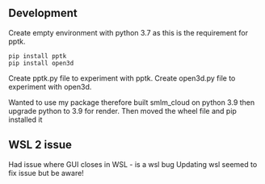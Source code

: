 ## Development

Create empty environment with python 3.7 as this is the requirement for pptk.

```
pip install pptk
pip install open3d
```

Create pptk.py file to experiment with pptk.
Create open3d.py file to experiment with open3d.

Wanted to use my package therefore built smlm_cloud on python 3.9 then upgrade python to 3.9 for render.
Then moved the wheel file and pip installed it


## WSL 2 issue

Had issue where GUI closes in WSL - is a wsl bug
Updating wsl seemed to fix issue but be aware!